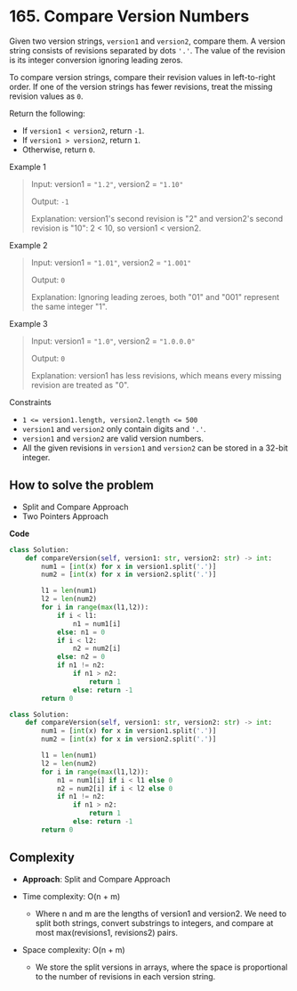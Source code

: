 # 165. Compare Version Numbers
<Badge type="warning" text="Medium" />[<Badge type="info" text="LeetCode" />](https://leetcode.com/problems/compare-version-numbers/)

Given two version strings, `version1` and `version2`, compare them. A version string consists of revisions separated by dots `'.'`. The value of the revision is its integer conversion ignoring leading zeros.

To compare version strings, compare their revision values in left-to-right order. If one of the version strings has fewer revisions, treat the missing revision values as `0`.

Return the following:
- If `version1 < version2`, return `-1`.
- If `version1 > version2`, return `1`.
- Otherwise, return `0`.

Example 1
> Input: version1 = `"1.2"`, version2 = `"1.10"`
>
> Output: `-1`
>
> Explanation: version1's second revision is "2" and version2's second revision is "10": 2 < 10, so version1 < version2.

Example 2
> Input: version1 = `"1.01"`, version2 = `"1.001"`
>
> Output: `0`
>
> Explanation: Ignoring leading zeroes, both "01" and "001" represent the same integer "1".

Example 3
> Input: version1 = `"1.0"`, version2 = `"1.0.0.0"`
>
> Output: `0`
>
> Explanation: version1 has less revisions, which means every missing revision are treated as "0".

Constraints
- `1 <= version1.length, version2.length <= 500`
- `version1` and `version2` only contain digits and `'.'`.
- `version1` and `version2` are valid version numbers.
- All the given revisions in `version1` and `version2` can be stored in a 32-bit integer.

## How to solve the problem

- Split and Compare Approach
- Two Pointers Approach

**Code**

```python
class Solution:
    def compareVersion(self, version1: str, version2: str) -> int:
        num1 = [int(x) for x in version1.split('.')]
        num2 = [int(x) for x in version2.split('.')]

        l1 = len(num1)
        l2 = len(num2)
        for i in range(max(l1,l2)):
            if i < l1:
                n1 = num1[i]
            else: n1 = 0
            if i < l2:
                n2 = num2[i]
            else: n2 = 0
            if n1 != n2:
                if n1 > n2:
                    return 1
                else: return -1
        return 0
```

```python
class Solution:
    def compareVersion(self, version1: str, version2: str) -> int:
        num1 = [int(x) for x in version1.split('.')]
        num2 = [int(x) for x in version2.split('.')]

        l1 = len(num1)
        l2 = len(num2)
        for i in range(max(l1,l2)):
            n1 = num1[i] if i < l1 else 0
            n2 = num2[i] if i < l2 else 0
            if n1 != n2:
                if n1 > n2:
                    return 1
                else: return -1
        return 0
```

## Complexity

- **Approach**: Split and Compare Approach

- Time complexity: O(n + m)
  - Where n and m are the lengths of version1 and version2. We need to split both strings, convert substrings to integers, and compare at most max(revisions1, revisions2) pairs.

- Space complexity: O(n + m)
  - We store the split versions in arrays, where the space is proportional to the number of revisions in each version string.

